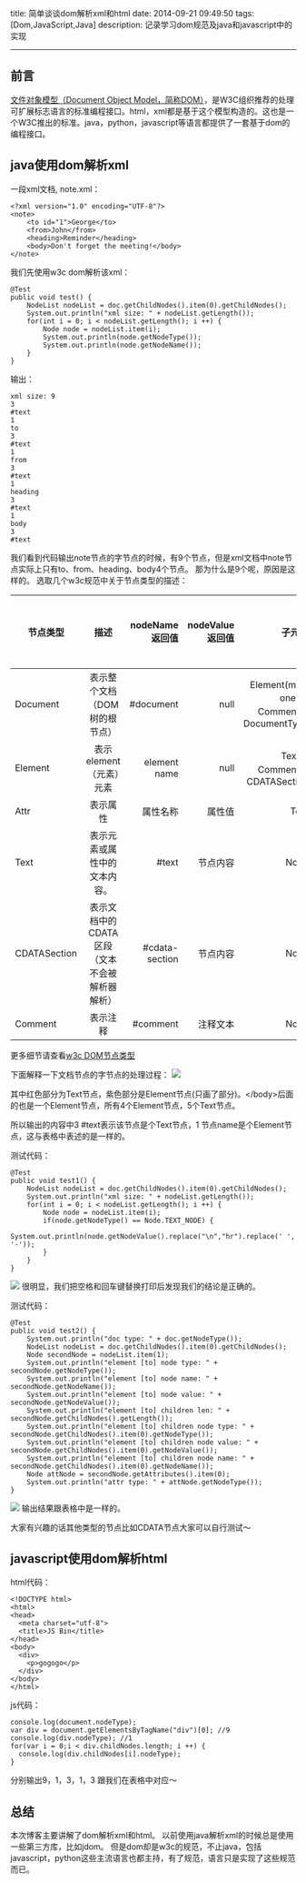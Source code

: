 title: 简单谈谈dom解析xml和html
date: 2014-09-21 09:49:50
tags: [Dom,JavaScript,Java]
description: 记录学习dom规范及java和javascript中的实现

-----------
## 前言 ##

[文件对象模型（Document Object Model，简称DOM）](http://www.w3.org/TR/2004/REC-DOM-Level-3-Core-20040407/)，是W3C组织推荐的处理可扩展标志语言的标准编程接口。html，xml都是基于这个模型构造的。这也是一个W3C推出的标准。java，python，javascript等语言都提供了一套基于dom的编程接口。

## java使用dom解析xml ##
一段xml文档, note.xml：

	<?xml version="1.0" encoding="UTF-8"?>
	<note>
	    <to id="1">George</to>
	    <from>John</from>
	    <heading>Reminder</heading>
	    <body>Don't forget the meeting!</body>
	</note>

我们先使用w3c dom解析该xml：

    @Test
    public void test() {
        NodeList nodeList = doc.getChildNodes().item(0).getChildNodes();
        System.out.println("xml size: " + nodeList.getLength());
        for(int i = 0; i < nodeList.getLength(); i ++) {
            Node node = nodeList.item(i);
            System.out.println(node.getNodeType());
            System.out.println(node.getNodeName());
        }
    }

输出：

    xml size: 9
    3
    #text
    1
    to
    3
    #text
    1
    from
    3
    #text
    1
    heading
    3
    #text
    1
    body
    3
    #text

我们看到代码输出note节点的字节点的时候，有9个节点，但是xml文档中note节点实际上只有to、from、heading、body4个节点。 那为什么是9个呢，原因是这样的。
选取几个w3c规范中关于节点类型的描述：

| 节点类型 | 描述 | nodeName返回值 | nodeValue返回值 | 子元素 | 类型常量值 |
| ------------- |:-------------:| -----:| -----:| -----:| -----:|
| Document      | 表示整个文档（DOM 树的根节点） | #document |null|Element(max. one)，Comment，DocumentType |9
| Element      | 表示 element（元素）元素      |   element name |null|Text，Comment，CDATASection |1
| Attr | 表示属性      |    属性名称 |属性值|Text |2
| Text | 表示元素或属性中的文本内容。      |    #text |节点内容|None |3
| CDATASection | 表示文档中的 CDATA 区段（文本不会被解析器解析）      |    #cdata-section |节点内容|None |4
| Comment | 表示注释      |    #comment |注释文本|None |8

更多细节请查看[w3c DOM节点类型](http://www.w3school.com.cn/xmldom/dom_nodetype.asp)

下面解释一下文档节点的字节点的处理过程：
![](http://format-blog-image.qiniudn.com/dom_parse_xml1.png)

其中红色部分为Text节点，紫色部分是Element节点(只画了部分)。&lt;/body&gt;后面的也是一个Element节点，所有4个Element节点，5个Text节点。

所以输出的内容中3 #text表示该节点是个Text节点，1 节点name是个Element节点，这与表格中表述的是一样的。

测试代码：

    @Test
    public void test1() {
        NodeList nodeList = doc.getChildNodes().item(0).getChildNodes();
        System.out.println("xml size: " + nodeList.getLength());
        for(int i = 0; i < nodeList.getLength(); i ++) {
            Node node = nodeList.item(i);
            if(node.getNodeType() == Node.TEXT_NODE) {
                System.out.println(node.getNodeValue().replace("\n","hr").replace(' ', '-'));
            }
        }
    }

![](http://format-blog-image.qiniudn.com/dom_parse_xml2.png)
很明显，我们把空格和回车键替换打印后发现我们的结论是正确的。

测试代码：

    @Test
    public void test2() {
        System.out.println("doc type: " + doc.getNodeType());
        NodeList nodeList = doc.getChildNodes().item(0).getChildNodes();
        Node secondNode = nodeList.item(1);
        System.out.println("element [to] node type: " + secondNode.getNodeType());
        System.out.println("element [to] node name: " + secondNode.getNodeName());
        System.out.println("element [to] node value: " + secondNode.getNodeValue());
        System.out.println("element [to] children len: " + secondNode.getChildNodes().getLength());
        System.out.println("element [to] children node type: " + secondNode.getChildNodes().item(0).getNodeType());
        System.out.println("element [to] children node value: " + secondNode.getChildNodes().item(0).getNodeValue());
        System.out.println("element [to] children node name: " + secondNode.getChildNodes().item(0).getNodeName());
        Node attNode = secondNode.getAttributes().item(0);
        System.out.println("attr type: " + attNode.getNodeType());
    }

![](http://format-blog-image.qiniudn.com/dom_parse_xml3.png)
输出结果跟表格中是一样的。

大家有兴趣的话其他类型的节点比如CDATA节点大家可以自行测试～

## javascript使用dom解析html ##

html代码：

    <!DOCTYPE html>
    <html>
    <head>
      <meta charset="utf-8">
      <title>JS Bin</title>
    </head>
    <body>
      <div>
        <p>gogogo</p>
      </div>
    </body>
    </html>

js代码：

    console.log(document.nodeType);
    var div = document.getElementsByTagName("div")[0]; //9
    console.log(div.nodeType); //1
    for(var i = 0;i < div.childNodes.length; i ++) {
      console.log(div.childNodes[i].nodeType);
    }

分别输出9，1，3，1，3
跟我们在表格中对应～

## 总结 ##
本次博客主要讲解了dom解析xml和html。 以前使用java解析xml的时候总是使用一些第三方库，比如jdom。 但是dom却是w3c的规范，不止java，包括javascript，python这些主流语言也都主持，有了规范，语言只是实现了这些规范而已。
